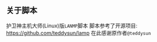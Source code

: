 ## 关于脚本
护卫神主机大师(Linux)版`LANMP`脚本
脚本参考了开源项目: https://github.com/teddysun/lamp 在此感谢原作者`@teddysun`<br/>
